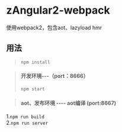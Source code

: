 # zAngular2-webpack
使用webpack2，包含aot、lazyload  hmr 

## 用法
> `npm install`   

> #### 开发环境---（port：8666）
> `npm start`  

> #### aot、发布环境  ---- aot编译 (port:8667)
1.`npm run build`  
2.`npm run server`   
